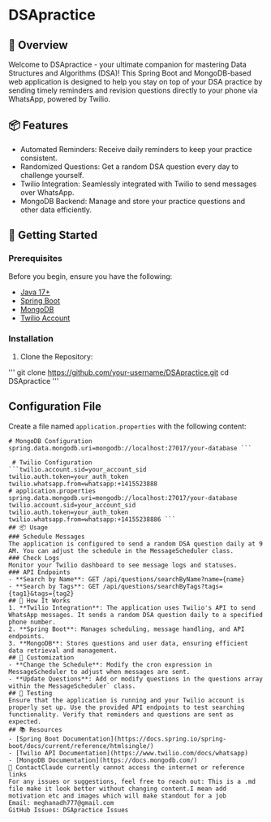 # DSApractice
## 🚀 Overview
Welcome to DSApractice - your ultimate companion for mastering Data Structures and Algorithms (DSA)! This Spring Boot and MongoDB-based web application is designed to help you stay on top of your DSA practice by sending timely reminders and revision questions directly to your phone via WhatsApp, powered by Twilio.
## 📦 Features
- Automated Reminders: Receive daily reminders to keep your practice consistent.
- Randomized Questions: Get a random DSA question every day to challenge yourself.
- Twilio Integration: Seamlessly integrated with Twilio to send messages over WhatsApp.
- MongoDB Backend: Manage and store your practice questions and other data efficiently.
## 🔧 Getting Started
### Prerequisites
Before you begin, ensure you have the following:
- [Java 17+](https://adoptopenjdk.net/)
- [Spring Boot](https://spring.io/projects/spring-boot)
- [MongoDB](https://www.mongodb.com/try/download/community)
- [Twilio Account](https://www.twilio.com/try-twilio)
### Installation
1. Clone the Repository:

'''   git clone https://github.com/your-username/DSApractice.git
   cd DSApractice '''

## Configuration File

Create a file named `application.properties` with the following content:

```properties
# MongoDB Configuration
spring.data.mongodb.uri=mongodb://localhost:27017/your-database ```

 # Twilio Configuration
```twilio.account.sid=your_account_sid
twilio.auth.token=your_auth_token
twilio.whatsapp.from=whatsapp:+1415523888
# application.properties
spring.data.mongodb.uri=mongodb://localhost:27017/your-database
twilio.account.sid=your_account_sid
twilio.auth.token=your_auth_token
twilio.whatsapp.from=whatsapp:+14155238886 ```
## 📦 Usage
### Schedule Messages
The application is configured to send a random DSA question daily at 9 AM. You can adjust the schedule in the MessageScheduler class.
### Check Logs
Monitor your Twilio dashboard to see message logs and statuses.
### API Endpoints
- **Search by Name**: GET /api/questions/searchByName?name={name}
- **Search by Tags**: GET /api/questions/searchByTags?tags={tag1}&tags={tag2}
## 📄 How It Works
1. **Twilio Integration**: The application uses Twilio's API to send WhatsApp messages. It sends a random DSA question daily to a specified phone number.
2. **Spring Boot**: Manages scheduling, message handling, and API endpoints.
3. **MongoDB**: Stores questions and user data, ensuring efficient data retrieval and management.
## 🔧 Customization
- **Change the Schedule**: Modify the cron expression in MessageScheduler to adjust when messages are sent.
- **Update Questions**: Add or modify questions in the questions array within the MessageScheduler` class.
## 🧪 Testing
Ensure that the application is running and your Twilio account is properly set up. Use the provided API endpoints to test searching functionality. Verify that reminders and questions are sent as expected.
## 📚 Resources
- [Spring Boot Documentation](https://docs.spring.io/spring-boot/docs/current/reference/htmlsingle/)
- [Twilio API Documentation](https://www.twilio.com/docs/whatsapp)
- [MongoDB Documentation](https://docs.mongodb.com/)
📧 ContactClaude currently cannot access the internet or reference links
For any issues or suggestions, feel free to reach out: This is a .md file make it look better without changing content.I mean add motivation etc and images which will make standout for a job
Email: meghanadh777@gmail.com
GitHub Issues: DSApractice Issues

